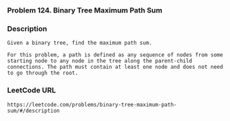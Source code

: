 ### Problem 124. Binary Tree Maximum Path Sum

### Description
	Given a binary tree, find the maximum path sum.

	For this problem, a path is defined as any sequence of nodes from some starting node to any node in the tree along the parent-child connections. The path must contain at least one node and does not need to go through the root.

### LeetCode URL
	https://leetcode.com/problems/binary-tree-maximum-path-sum/#/description